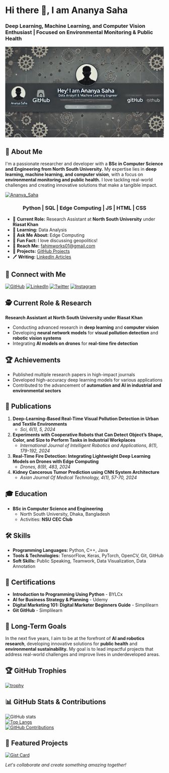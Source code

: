 # Hi there 👋, I am Ananya Saha  
### Deep Learning, Machine Learning, and Computer Vision Enthusiast | Focused on Environmental Monitoring & Public Health

![Header](./ananya%20saha.webp)

## 🚀 About Me
I'm a passionate researcher and developer with a **BSc in Computer Science and Engineering from North South University.** My expertise lies in **deep learning, machine learning, and computer vision**, with a focus on **environmental monitoring and public health.** I love tackling real-world challenges and creating innovative solutions that make a tangible impact.

<p align="left"> <a href="https://twitter.com/Ananya_Saha" target="blank"><img src="https://img.shields.io/twitter/follow/Ananya_Saha?logo=twitter&style=for-the-badge" alt="Ananya_Saha" /></a> </p>

<h3 align="center">Python | SQL | Edge Computing | JS | HTML | CSS</h3>

- 🔹 **Current Role:** Research Assistant at **North South University** under **Riasat Khan**
- 🌱 **Learning:** Data Analysis
- 🔧 **Ask Me About:** Edge Computing
- 💎 **Fun Fact:** I love discussing geopolitics!
- 📧 **Reach Me:** [fahimworks01@gmail.com](mailto:fahimworks01@gmail.com)
- 🔧 **Projects:** [GitHub Projects](https://github.com/Ananya415)
- 🖊 **Writing:** [LinkedIn Articles](https://www.linkedin.com/in/fahim-shahoriar/)

## 🔗 Connect with Me
[![GitHub](https://cdn.jsdelivr.net/npm/simple-icons@3.0.1/icons/github.svg)](https://github.com/Ananya415) [![LinkedIn](https://cdn.jsdelivr.net/npm/simple-icons@3.0.1/icons/linkedin.svg)](https://www.linkedin.com/in/ananya-saha/) [![Twitter](https://cdn.jsdelivr.net/npm/simple-icons@3.0.1/icons/twitter.svg)](https://twitter.com/Ananya_Saha) [![Instagram](https://cdn.jsdelivr.net/npm/simple-icons@3.0.1/icons/instagram.svg)](https://www.instagram.com/ananya_saha/) 

## 🕵️ Current Role & Research
**Research Assistant at North South University under Riasat Khan**
- Conducting advanced research in **deep learning** and **computer vision**
- Developing **neural network models** for **visual pollution detection** and **robotic vision systems**
- Integrating **AI models on drones** for **real-time fire detection**

## 🏆 Achievements
- Published multiple research papers in high-impact journals
- Developed high-accuracy deep learning models for various applications
- Contributed to the advancement of **automation and AI in industrial and environmental sectors**

## 📓 Publications
1. **Deep-Learning-Based Real-Time Visual Pollution Detection in Urban and Textile Environments**
   - *Sci, 6(1), 5, 2024*
2. **Experiments with Cooperative Robots that Can Detect Object’s Shape, Color, and Size to Perform Tasks in Industrial Workplaces**
   - *International Journal of Intelligent Robotics and Applications, 8(1), 179-192, 2024*
3. **Real-Time Fire Detection: Integrating Lightweight Deep Learning Models on Drones with Edge Computing**
   - *Drones, 8(9), 483, 2024*
4. **Kidney Cancerous Tumor Prediction using CNN System Architecture**
   - *Asian Journal Of Medical Technology, 4(1), 57-70, 2024*

## 🎓 Education
- **BSc in Computer Science and Engineering**
  - North South University, Dhaka, Bangladesh
  - Activities: **NSU CEC Club**

## 🛠️ Skills
- **Programming Languages:** Python, C++, Java
- **Tools & Technologies:** TensorFlow, Keras, PyTorch, OpenCV, Git, GitHub
- **Soft Skills:** Public Speaking, Teamwork, Data Visualization, Data Annotation

## 📄 Certifications
- **Introduction to Programming Using Python** - BYLCx
- **AI for Business Strategy & Planning** - Udemy
- **Digital Marketing 101: Digital Marketer Beginners Guide** - Simplilearn
- **Git GitHub** - Simplilearn

## 🌱 Long-Term Goals
In the next five years, I aim to be at the forefront of **AI and robotics research**, developing innovative solutions for **public health** and **environmental sustainability.** My goal is to lead impactful projects that address real-world challenges and improve lives in underdeveloped areas.

## 🏆 GitHub Trophies
[![trophy](https://github-profile-trophy.vercel.app/?username=Ananya415)](https://github.com/ryo-ma/github-profile-trophy)

## 📊 GitHub Stats & Contributions
![GitHub stats](https://github-readme-stats.vercel.app/api?username=Ananya415&show_icons=true&count_private=true)  
[![Top Langs](https://github-readme-stats.vercel.app/api/top-langs/?username=Ananya415)](https://github.com/anuraghazra/github-readme-stats)  
[![GitHub Contributions](https://api.vaunt.dev/v1/github/entities/Ananya415/contributions?format=svg&private=true)](https://github.com/Ananya415)

## 🎨 Featured Projects
[![Gist Card](https://github-readme-stats.vercel.app/api/gist?id=bbfce31e0217a3689c8d961a356cb10d)](https://gist.github.com/Ananya415/bbfce31e0217a3689c8d961a356cb10d/)

*Let's collaborate and create something amazing together!*
